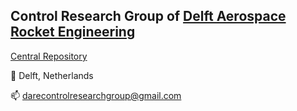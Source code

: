 ## Control Research Group of [Delft Aerospace Rocket Engineering](https://dare.tudelft.nl/)

[Central Repository](https://github.com/DARE-Control-Research-Group)

:round_pushpin: Delft, Netherlands

:mailbox: darecontrolresearchgroup@gmail.com
